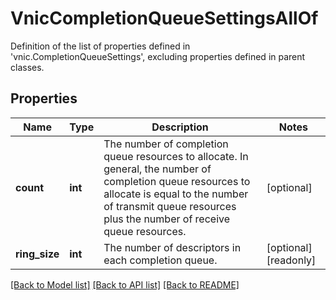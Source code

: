 # VnicCompletionQueueSettingsAllOf

Definition of the list of properties defined in 'vnic.CompletionQueueSettings', excluding properties defined in parent classes.
## Properties
Name | Type | Description | Notes
------------ | ------------- | ------------- | -------------
**count** | **int** | The number of completion queue resources to allocate. In general, the number of completion queue resources to allocate is equal to the number of transmit queue resources plus the number of receive queue resources. | [optional] 
**ring_size** | **int** | The number of descriptors in each completion queue. | [optional] [readonly] 

[[Back to Model list]](../README.md#documentation-for-models) [[Back to API list]](../README.md#documentation-for-api-endpoints) [[Back to README]](../README.md)


